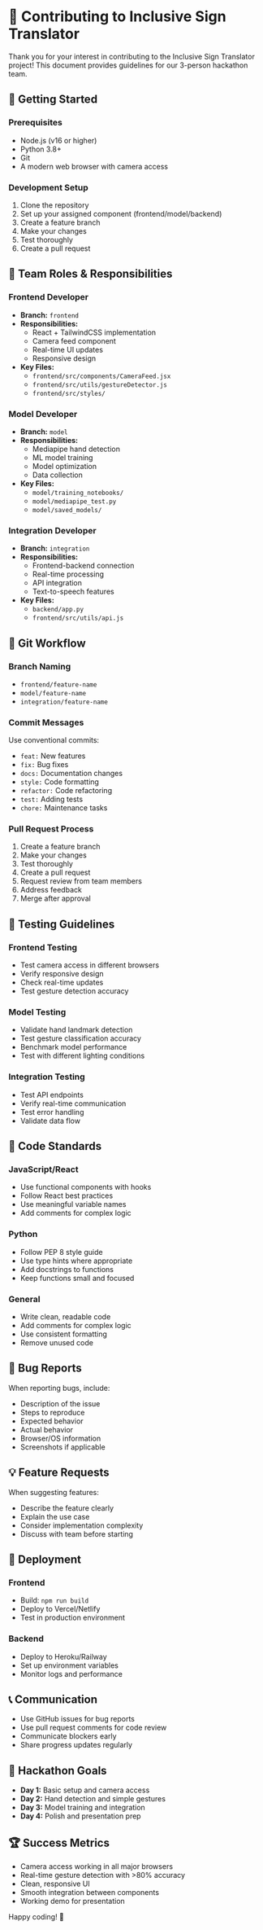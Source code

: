 # 🤝 Contributing to Inclusive Sign Translator

Thank you for your interest in contributing to the Inclusive Sign Translator project! This document provides guidelines for our 3-person hackathon team.

## 🚀 Getting Started

### Prerequisites
- Node.js (v16 or higher)
- Python 3.8+
- Git
- A modern web browser with camera access

### Development Setup
1. Clone the repository
2. Set up your assigned component (frontend/model/backend)
3. Create a feature branch
4. Make your changes
5. Test thoroughly
6. Create a pull request

## 👥 Team Roles & Responsibilities

### Frontend Developer
- **Branch:** `frontend`
- **Responsibilities:**
  - React + TailwindCSS implementation
  - Camera feed component
  - Real-time UI updates
  - Responsive design
- **Key Files:**
  - `frontend/src/components/CameraFeed.jsx`
  - `frontend/src/utils/gestureDetector.js`
  - `frontend/src/styles/`

### Model Developer
- **Branch:** `model`
- **Responsibilities:**
  - Mediapipe hand detection
  - ML model training
  - Model optimization
  - Data collection
- **Key Files:**
  - `model/training_notebooks/`
  - `model/mediapipe_test.py`
  - `model/saved_models/`

### Integration Developer
- **Branch:** `integration`
- **Responsibilities:**
  - Frontend-backend connection
  - Real-time processing
  - API integration
  - Text-to-speech features
- **Key Files:**
  - `backend/app.py`
  - `frontend/src/utils/api.js`

## 🔄 Git Workflow

### Branch Naming
- `frontend/feature-name`
- `model/feature-name`
- `integration/feature-name`

### Commit Messages
Use conventional commits:
- `feat:` New features
- `fix:` Bug fixes
- `docs:` Documentation changes
- `style:` Code formatting
- `refactor:` Code refactoring
- `test:` Adding tests
- `chore:` Maintenance tasks

### Pull Request Process
1. Create a feature branch
2. Make your changes
3. Test thoroughly
4. Create a pull request
5. Request review from team members
6. Address feedback
7. Merge after approval

## 🧪 Testing Guidelines

### Frontend Testing
- Test camera access in different browsers
- Verify responsive design
- Check real-time updates
- Test gesture detection accuracy

### Model Testing
- Validate hand landmark detection
- Test gesture classification accuracy
- Benchmark model performance
- Test with different lighting conditions

### Integration Testing
- Test API endpoints
- Verify real-time communication
- Test error handling
- Validate data flow

## 📝 Code Standards

### JavaScript/React
- Use functional components with hooks
- Follow React best practices
- Use meaningful variable names
- Add comments for complex logic

### Python
- Follow PEP 8 style guide
- Use type hints where appropriate
- Add docstrings to functions
- Keep functions small and focused

### General
- Write clean, readable code
- Add comments for complex logic
- Use consistent formatting
- Remove unused code

## 🐛 Bug Reports

When reporting bugs, include:
- Description of the issue
- Steps to reproduce
- Expected behavior
- Actual behavior
- Browser/OS information
- Screenshots if applicable

## 💡 Feature Requests

When suggesting features:
- Describe the feature clearly
- Explain the use case
- Consider implementation complexity
- Discuss with team before starting

## 🚀 Deployment

### Frontend
- Build: `npm run build`
- Deploy to Vercel/Netlify
- Test in production environment

### Backend
- Deploy to Heroku/Railway
- Set up environment variables
- Monitor logs and performance

## 📞 Communication

- Use GitHub issues for bug reports
- Use pull request comments for code review
- Communicate blockers early
- Share progress updates regularly

## 🎯 Hackathon Goals

- **Day 1:** Basic setup and camera access
- **Day 2:** Hand detection and simple gestures
- **Day 3:** Model training and integration
- **Day 4:** Polish and presentation prep

## 🏆 Success Metrics

- Camera access working in all major browsers
- Real-time gesture detection with >80% accuracy
- Clean, responsive UI
- Smooth integration between components
- Working demo for presentation

Happy coding! 🚀

